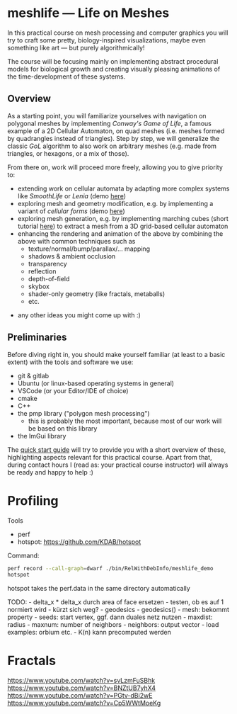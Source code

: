 # meshlife — Life on Meshes
In this practical course on mesh processing and computer graphics you will try to craft some pretty, biology-inspired visualizations, maybe even something like art — but purely algorithmically!

The course will be focusing mainly on implementing abstract procedural models for biological growth and creating visually pleasing animations of the time-development of these systems.

## Overview

As a starting point, you will familiarize yourselves with navigation on polygonal meshes by implementing *Conway's Game of Life*, a famous example of a 2D Cellular Automaton, on quad meshes (i.e. meshes formed by quadrangles instead of triangles). Step by step, we will generalize the classic *GoL* algorithm to also work on arbitrary meshes (e.g. made from triangles, or hexagons, or a mix of those).

From there on, work will proceed more freely, allowing you to give priority to:
- extending work on cellular automata by adapting more complex systems like *SmoothLife* or *Lenia* (demo [here](https://www.youtube.com/watch?v=6kiBYjvyojQ&t=100s))
- exploring mesh and geometry modification, e.g. by implementing a variant of *cellular forms* (demo [here](https://www.youtube.com/watch?v=Yy-ye_x3_zA))
- exploring mesh generation, e.g. by implementing marching cubes (short tutorial [here](http://paulbourke.net/geometry/polygonise/)) to extract a mesh from a 3D grid-based cellular automaton
- enhancing the rendering and animation of the above by combining the above with common techniques such as
    * texture/normal/bump/parallax/... mapping
    * shadows & ambient occlusion
    * transparency
    * reflection
    * depth-of-field
    * skybox
    * shader-only geometry (like fractals, metaballs)
    * etc.
* any other ideas you might come up with :)

## Preliminaries

Before diving right in, you should make yourself familiar (at least to a basic extent) with the tools and software we use:
- git & gitlab
- Ubuntu (or linux-based operating systems in general)
- VSCode (or your Editor/IDE of choice)
- cmake
- C++
- the pmp library ("polygon mesh processing")
    * this is probably the most important, because most of our work will be based on this library
- the ImGui library

The [quick start guide](GUIDE.md) will try to provide you with a short overview of these, highlighting aspects relevant for this practical course. Apart from that, during contact hours I (read as: your practical course instructor) will always be ready and happy to help :)

# Profiling
Tools
- perf
- hotspot: https://github.com/KDAB/hotspot

Command:
```bash
perf record --call-graph=dwarf ./bin/RelWithDebInfo/meshlife_demo
hotspot
```
hotspot takes the perf.data in the same directory automatically


TODO:
    - delta_x * delta_x durch area of face ersetzen
        - testen, ob es auf 1 normiert wird
        - kürzt sich weg?
    - geodesics
        - geodesics()
            - mesh: bekommt property
            - seeds: start vertex, ggf. dann duales netz nutzen
            - maxdist: radius
            - maxnum: number of neighbors
            - neighbors: output vector
    - load examples: orbium etc.
    - K(n) kann precomputed werden

# Fractals
https://www.youtube.com/watch?v=svLzmFuSBhk
https://www.youtube.com/watch?v=BNZtUB7yhX4
https://www.youtube.com/watch?v=PGtv-dBi2wE
https://www.youtube.com/watch?v=Cp5WWtMoeKg